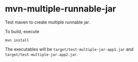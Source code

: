 # mvn-multiple-runnable-jar

Test maven to create multiple runnable jar.

To build, execute

```
mvn install
```

The executables will be `target/test-multiple-jar-app1.jar` and `target/test-multiple-jar-app2.jar`.
